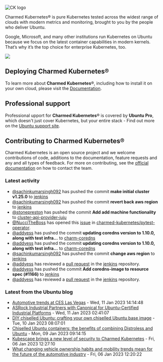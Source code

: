 ![CK logo](https://assets.ubuntu.com/v1/451d4cf4-Charmed+Kubernetes_RGB_onWhite_2022.svg)

Charmed Kubernetes® is pure Kubernetes tested across the widest range of clouds with modern metrics and monitoring, brought to you by the people who deliver Ubuntu.

Google, Microsoft, and many other institutions run Kubernetes on Ubuntu because we focus on the latest container capabilities in modern kernels. That’s why it’s the top choice for enterprise Kubernetes, too.

![](https://assets.ubuntu.com/v1/843c77b6-juju-at-a-glace.svg)

## Deploying Charmed Kubernetes®

To learn more about **Charmed Kubernetes**®, including how to install it on your own cloud, please visit the [Documentation][docs].

## Professional support

Professional upport for **Charmed Kubernetes**® is covered by **Ubuntu Pro**, which doesn't just cover Kubernetes, but your entire stack - Find out more on the [Ubuntu support site](https://ubuntu.com/support).

## Contributing to Charmed Kubernetes®

Charmed Kubernetes is an open source project and we welcome contributions of code, additions to the documentation, feature requests and any and all types of feedback. For more on contributing, see the [official documentation][get-in-touch] on how to contact the team.

<!-- LINKS -->
[docs]: https://ubuntu.com/kubernetes/docs
[get-in-touch]: https://ubuntu.com/kubernetes/docs/get-in-touch

### Latest activity

<!-- activity starts -->
 - [@sachinkumarsingh092](https://github.com/sachinkumarsingh092) has pushed the commit **make initial cluster v1.25.0** to [jenkins](https://github.com/charmed-kubernetes/jenkins)
 - [@sachinkumarsingh092](https://github.com/sachinkumarsingh092) has pushed the commit **revert back aws region** to [jenkins](https://github.com/charmed-kubernetes/jenkins)
 - [@stonepreston](https://github.com/stonepreston) has pushed the commit **Add add machine functionality** to [cluster-api-provider-juju](https://github.com/charmed-kubernetes/cluster-api-provider-juju)
 - [@NucciTheBoss](https://github.com/NucciTheBoss) has opened this [issue](https://github.com/charmed-kubernetes/pytest-operator/issues/98) in [charmed-kubernetes/pytest-operator](https://api.github.com/repos/charmed-kubernetes/pytest-operator).
 - [@addyess](https://github.com/addyess) has pushed the commit **updating coredns version to 1.10.0, along with test infra...** to [charm-coredns](https://github.com/charmed-kubernetes/charm-coredns)
 - [@addyess](https://github.com/addyess) has pushed the commit **updating coredns version to 1.10.0, along with test infra...** to [charm-coredns](https://github.com/charmed-kubernetes/charm-coredns)
 - [@sachinkumarsingh092](https://github.com/sachinkumarsingh092) has pushed the commit **change aws region** to [jenkins](https://github.com/charmed-kubernetes/jenkins)
 - [@addyess](https://github.com/addyess) has reviewed a [pull request](https://github.com/charmed-kubernetes/jenkins/pull/1162) in the [jenkins](https://github.com/charmed-kubernetes/jenkins) repository.
 - [@addyess](https://github.com/addyess) has pushed the commit **Add coredns-image to resource spec (#1166)** to [jenkins](https://github.com/charmed-kubernetes/jenkins)
 - [@addyess](https://github.com/addyess) has reviewed a [pull request](https://github.com/charmed-kubernetes/jenkins/pull/1166) in the [jenkins](https://github.com/charmed-kubernetes/jenkins) repository.
<!-- activity ends -->

<!-- roadmap starts -->

<!-- roadmap ends -->

### Latest from the Ubuntu blog

<!-- blog starts -->
* [Automotive trends at CES Las Vegas](https://ubuntu.com//blog/automotive-trends-at-ces-las-vegas) - Wed, 11 Jan 2023 14:14:48 
* [ASRock Industrial Partners with Canonical for Ubuntu-Certified Industrial Platforms](https://ubuntu.com//blog/asrock-industrial-partners-with-canonical-for-ubuntu-certified-industrial-platforms) - Wed, 11 Jan 2023 02:41:07 
* [DIY chiselled Ubuntu: crafting your own chiselled Ubuntu base image](https://ubuntu.com//blog/craft-custom-chiselled-ubuntu-distroless) - Tue, 10 Jan 2023 08:07:01 
* [Chiselled Ubuntu containers: the benefits of combining Distroless and Ubuntu](https://ubuntu.com//blog/combining-distroless-and-ubuntu-chiselled-containers) - Mon, 09 Jan 2023 09:14:15 
* [Kubescape brings a new level of security to Charmed Kubernetes](https://ubuntu.com//blog/kubescape-brings-a-new-level-of-security-to-charmed-kubernetes) - Fri, 06 Jan 2023 12:27:10 
* [What changing vehicle ownership habits and mobility trends mean for the future of the automotive industry](https://ubuntu.com//blog/what-changing-vehicle-ownership-habits-and-mobility-trends-mean-for-the-future-of-the-automotive-industry) - Fri, 06 Jan 2023 12:20:22 
<!-- blog ends -->
